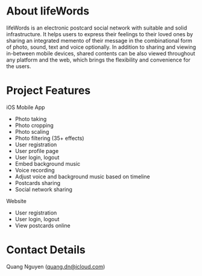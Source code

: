 # About lifeWords
lifeWords is an electronic postcard social network with suitable and solid infrastructure. It helps users to express 
their feelings to their loved ones by sharing an integrated memento of their message in the combinational form of 
photo, sound, text and voice optionally. In addition to sharing and viewing in-between mobile devices, shared contents
can be also viewed throughout any platform and the web, which brings the flexibility and convenience for the users.
  
# Project Features
iOS Mobile App
  - Photo taking
  - Photo cropping
  - Photo scaling
  - Photo filtering (35+ effects)
  - User registration
  - User profile page
  - User login, logout
  - Embed background music
  - Voice recording
  - Adjust voice and background music based on timeline
  - Postcards sharing
  - Social network sharing

Website
  - User registration
  - User login, logout
  - View postcards online

# Contact Details
Quang Nguyen (quang.dn@icloud.com)
  
